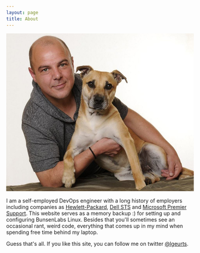 ```yaml
---
layout: page
title: About
---
```


![Here I am with my dog Tigger.](/assets/portrait.jpg)

I am a self-employed DevOps engineer with a long history of employers including companies as [Hewlett-Packard](http://https://www.hpe.com/ie/en/home.html), [Dell STS](http://www.dell.com/learn/us/en/04/premier?c=us&l=en) and [Microsoft Premier Support](https://support.microsoft.com/en-us/premier).
This website serves as a memory backup :) for setting up and configuring BunsenLabs Linux. Besides that you'll sometimes see an occasional rant, weird code, everything that comes up in my mind when spending free time behind my laptop.

Guess that's all. If you like this site, you can follow me on twitter [@lgeurts](https://twitter.com/lgeurts).
